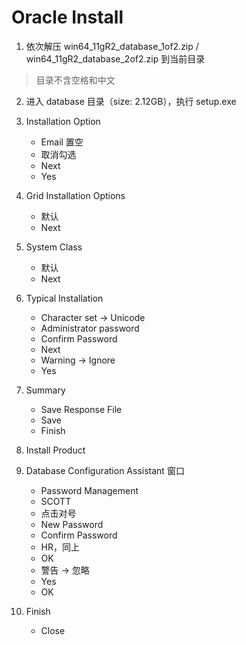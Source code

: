 # Oracle Install

1. 依次解压 win64_11gR2_database_1of2.zip / win64_11gR2_database_2of2.zip 到当前目录

> 目录不含空格和中文

2. 进入 database 目录（size: 2.12GB），执行 setup.exe

3. Installation Option
    - Email 置空
    - 取消勾选
    - Next
    - Yes
    
4. Grid Installation Options
    - 默认
    - Next
    
5. System Class    
    - 默认
    - Next
    
6. Typical Installation   
    - Character set -> Unicode 
    - Administrator password
    - Confirm Password
    - Next
    - Warning -> Ignore
    - Yes
    
7. Summary
    - Save Response File 
    - Save
    - Finish
    
8. Install Product    

9. Database Configuration Assistant 窗口
    - Password Management
    - SCOTT
    - 点击对号
    - New Password
    - Confirm Password
    - HR，同上
    - OK
    - 警告 -> 忽略
    - Yes
    - OK
    
10. Finish
    - Close  
